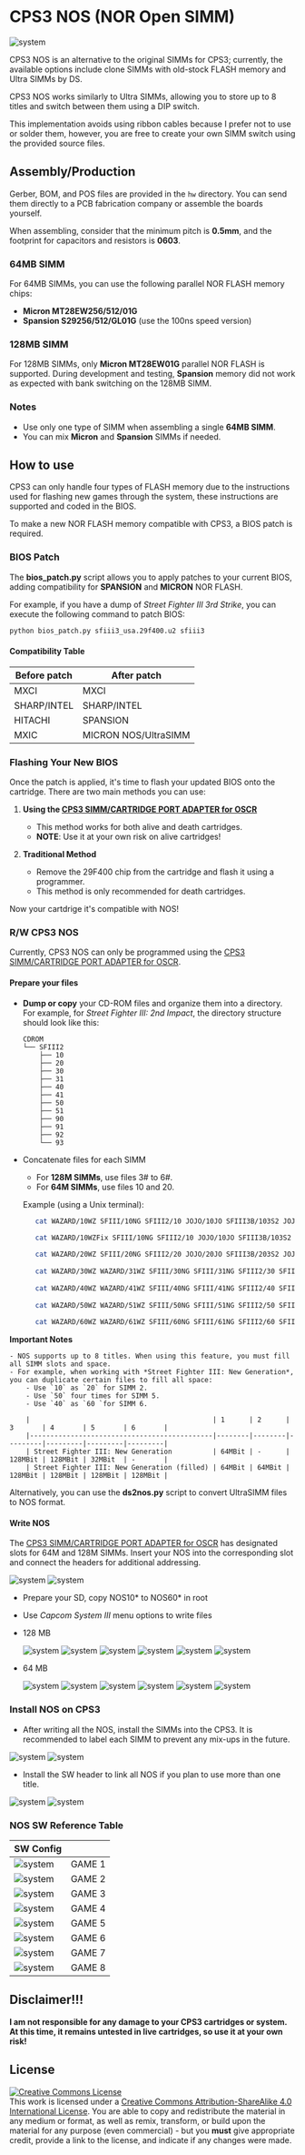 # CPS3 NOS (NOR Open SIMM)

![system](./assets/CPS3-NOS.png)

CPS3 NOS is an alternative to the original SIMMs for CPS3; currently, the available options include clone SIMMs with old-stock FLASH memory and Ultra SIMMs by DS. 

CPS3 NOS works similarly to Ultra SIMMs, allowing you to store up to 8 titles and switch between them using a DIP switch.

This implementation avoids using ribbon cables because I prefer not to use or solder them, however, you are free to create your own SIMM switch using the provided source files.



## Assembly/Production  

Gerber, BOM, and POS files are provided in the `hw` directory. You can send them directly to a PCB fabrication company or assemble the boards yourself.  

When assembling, consider that the minimum pitch is **0.5mm**, and the footprint for capacitors and resistors is **0603**.  

### 64MB SIMM  

For 64MB SIMMs, you can use the following parallel NOR FLASH memory chips:  

- **Micron MT28EW256/512/01G**  
- **Spansion S29256/512/GL01G** (use the 100ns speed version)  

### 128MB SIMM  

For 128MB SIMMs, only **Micron MT28EW01G** parallel NOR FLASH is supported. During development and testing, **Spansion** memory did not work as expected with bank switching on the 128MB SIMM.  

### Notes  

- Use only one type of SIMM when assembling a single **64MB SIMM**.  
- You can mix **Micron** and **Spansion** SIMMs if needed.  


## How to use

CPS3 can only handle four types of FLASH memory due to the instructions used for flashing new games through the system, these instructions are supported and coded in the BIOS.  

To make a new NOR FLASH memory compatible with CPS3, a BIOS patch is required.

### BIOS Patch

The **bios_patch.py** script allows you to apply patches to your current BIOS, adding compatibility for **SPANSION** and **MICRON** NOR FLASH.

For example, if you have a dump of *Street Fighter III 3rd Strike*, you can execute the following command to patch BIOS:

```bash
python bios_patch.py sfiii3_usa.29f400.u2 sfiii3
```


#### Compatibility Table
| Before patch | After patch          |
|--------------|----------------------|
| MXCI         | MXCI                 |
| SHARP/INTEL  | SHARP/INTEL          |
| HITACHI      | SPANSION             |
| MXIC         | MICRON NOS/UltraSIMM |

### Flashing Your New BIOS

Once the patch is applied, it's time to flash your updated BIOS onto the cartridge. There are two main methods you can use:

1. **Using the [CPS3 SIMM/CARTRIDGE PORT ADAPTER for OSCR](https://github.com/herzmx/CPS3-OSCR-Adapter)**  
   - This method works for both alive and death cartridges.
   - **NOTE**: Use it at your own risk on alive cartridges!

2. **Traditional Method**  
   - Remove the 29F400 chip from the cartridge and flash it using a programmer.  
   - This method is only recommended for death cartridges.

Now your cartdrige it's compatible with NOS!

### R/W CPS3 NOS 

Currently, CPS3 NOS can only be programmed using the [CPS3 SIMM/CARTRIDGE PORT ADAPTER for OSCR](https://github.com/herzmx/CPS3-OSCR-Adapter).

#### Prepare your files 

- **Dump or copy**  your CD-ROM files and organize them into a directory. For example, for *Street Fighter III: 2nd Impact*, the directory structure should look like this:

	```
    CDROM
    └── SFIII2
        ├── 10
        ├── 20
        ├── 30
        ├── 31
        ├── 40
        ├── 41
        ├── 50
        ├── 51
        ├── 90
        ├── 91
        ├── 92
        └── 93
	```

- Concatenate files for each SIMM
	- For **128M SIMMs**, use files 3# to 6#. 
	- For **64M SIMMs**, use files 10 and 20.
	
	 Example (using a Unix terminal):
	 
	 ```bash
	 	cat WAZARD/10WZ SFIII/10NG SFIII2/10 JOJO/10JO SFIII3B/103S2 JOJOBA/10JB > NOS10

		cat WAZARD/10WZFix SFIII/10NG SFIII2/10 JOJO/10JO SFIII3B/103S2 JOJOBA/10JB > NOS10
		
		cat WAZARD/20WZ SFIII/20NG SFIII2/20 JOJO/20JO SFIII3B/203S2 JOJOBA/20JB > NOS20
		
		cat WAZARD/30WZ WAZARD/31WZ SFIII/30NG SFIII/31NG SFIII2/30 SFIII2/31 JOJO/30JO JOJO/31JO SFIII3B/303S2 SFIII3B/313S2 JOJOBA/30JB JOJOBA/31JB > NOS30
		
		cat WAZARD/40WZ WAZARD/41WZ SFIII/40NG SFIII/41NG SFIII2/40 SFIII2/41 JOJO/40JO JOJO/41JO SFIII3B/403S2 SFIII3B/413S2 JOJOBA/40JB JOJOBA/41JB > NOS40
		
		cat WAZARD/50WZ WAZARD/51WZ SFIII/50NG SFIII/51NG SFIII2/50 SFIII2/51 JOJO/50JO JOJO/51JO SFIII3B/503S2 SFIII3B/513S2 JOJOBA/50JB JOJOBA/51JB > NOS50
		
		cat WAZARD/60WZ WAZARD/61WZ SFIII/60NG SFIII/61NG SFIII2/60 SFIII2/61 JOJO/60JO JOJO/61JO SFIII3B/603S2 SFIII3B/613S2 JOJOBA/60JB JOJOBA/61JB > NOS60
	 ```
	 
 **Important Notes**
 
 	- NOS supports up to 8 titles. When using this feature, you must fill all SIMM slots and space.
 	- For example, when working with *Street Fighter III: New Generation*, you can duplicate certain files to fill all space:
 		- Use `10` as `20` for SIMM 2.
     	- Use `50` four times for SIMM 5.
     	- Use `40` as `60 `for SIMM 6.
     	
		|                                             | 1      | 2      | 3       | 4       | 5       | 6       |
		|---------------------------------------------|--------|--------|---------|---------|---------|---------|
		| Street Fighter III: New Generation          | 64MBit | -      | 128MBit | 128MBit | 32MBit  | -       |
		| Street Fighter III: New Generation (filled) | 64MBit | 64MBit | 128MBit | 128MBit | 128MBit | 128MBit |
 	

Alternatively, you can use the **ds2nos.py** script to convert UltraSIMM files to NOS format.

#### Write NOS

The [CPS3 SIMM/CARTRIDGE PORT ADAPTER for OSCR](https://github.com/herzmx/CPS3-OSCR-Adapter) has designated slots for 64M and 128M SIMMs. Insert your NOS into the corresponding slot and connect the headers for additional addressing.

![system](./assets/OSCR-128.jpg)
![system](./assets/OSCR-64.jpg)


- Prepare your SD, copy NOS10* to NOS60* in root
- Use *Capcom System III* menu options to write files
- 128 MB

	![system](./assets/oscr-wnos1.png)
	![system](./assets/oscr-wnos2.png)
	![system](./assets/oscr-wnos3.png)
	![system](./assets/oscr-wnos4.png)
	![system](./assets/oscr-wnos5.png)
	![system](./assets/oscr-wnos6.png)

- 64 MB

	![system](./assets/oscr-wnos1.png)
	![system](./assets/oscr-wnos7.png)
	![system](./assets/oscr-wnos8.png)
	![system](./assets/oscr-wnos9.png)
	![system](./assets/oscr-wnos10.png)
	![system](./assets/oscr-wnos11.png)


### Install NOS on CPS3

- After writing all the NOS, install the SIMMs into the CPS3. It is recommended to label each SIMM to prevent any mix-ups in the future.

![system](./assets/NOS128-CPS3.jpg)
![system](./assets/NOS64-CPS3.jpg)

- Install the SW header to link all NOS if you plan to use more than one title.

![system](./assets/NOS-SW1.jpg)
![system](./assets/NOS-SW2.jpg)

### NOS SW Reference Table

| SW Config                   |        |
|-----------------------------|--------|
| ![system](./assets/sw0.png) | GAME 1 |
| ![system](./assets/sw1.png) | GAME 2 |
| ![system](./assets/sw2.png) | GAME 3 |
| ![system](./assets/sw3.png) | GAME 4 |
| ![system](./assets/sw4.png) | GAME 5 |
| ![system](./assets/sw5.png) | GAME 6 |
| ![system](./assets/sw6.png) | GAME 7 |
| ![system](./assets/sw7.png) | GAME 8 |


## Disclaimer!!!

**I am not responsible for any damage to your CPS3 cartridges or system. At this time, it remains untested in live cartridges, so use it at your own risk!**

## License
<a rel="license" href="http://creativecommons.org/licenses/by-sa/4.0/"><img alt="Creative Commons License" style="border-width:0" src="https://i.creativecommons.org/l/by-sa/4.0/80x15.png" /></a><br />This work is licensed under a <a rel="license" href="http://creativecommons.org/licenses/by-sa/4.0/">Creative Commons Attribution-ShareAlike 4.0 International License</a>. You are able to copy and redistribute the material in any medium or format, as well as remix, transform, or build upon the material for any purpose (even commercial) - but you **must** give appropriate credit, provide a link to the license, and indicate if any changes were made.
